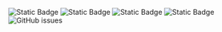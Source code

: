 ![Static Badge](https://img.shields.io/badge/blacklists-61-000000) ![Static Badge](https://img.shields.io/badge/blacklisted-2889638-cc0000) ![Static Badge](https://img.shields.io/badge/whitelisted-2250-00CC00) ![Static Badge](https://img.shields.io/badge/streaming_blacklist-28107-000000) ![GitHub issues](https://img.shields.io/github/issues/fabriziosalmi/blacklists)
